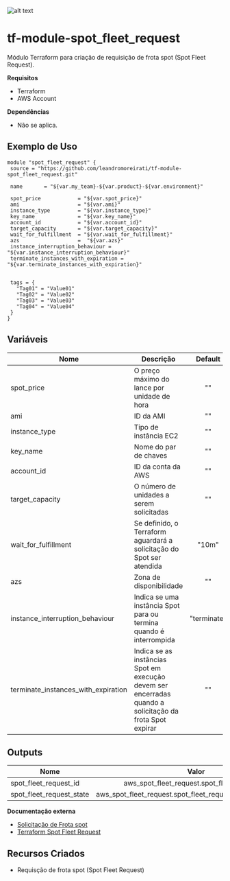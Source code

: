 ![alt text](https://www.terraform.io/assets/images/logo-hashicorp-3f10732f.svg)

# **tf-module-spot_fleet_request**

Módulo Terraform para criação de requisição de frota spot (Spot Fleet Request).

  **Requisitos**
 - Terraform
 - AWS Account
  
**Dependências**
 - Não se aplica.

**Exemplo de Uso**
 ------
 ```
module "spot_fleet_request" {
  source = "https://github.com/leandromoreirati/tf-module-spot_fleet_request.git"

  name       = "${var.my_team}-${var.product}-${var.environment}"

  spot_price            = "${var.spot_price}"
  ami                   = "${var.ami}" 
  instance_type         = "${var.instance_type}"
  key_name              = "${var.key_name}"
  account_id            = "${var.account_id}"
  target_capacity       = "${var.target_capacity}"
  wait_for_fulfillment  = "${var.wait_for_fulfillment}"
  azs                   =  "${var.azs}"
  instance_interruption_behaviour = "${var.instance_interruption_behaviour}"
  terminate_instances_with_expiration = "${var.terminate_instances_with_expiration}" 


  tags = {
    "Tag01" = "Value01"
    "Tag02" = "Value02"
    "Tag03" = "Value03"
    "Tag04" = "Value04"
  }
}
```
 **Variáveis**
 ------
 |      Nome                          |                                            Descrição                                                    |  Default  |
 | -----------------------------------|---------------------------------------------------------------------------------------------------------|:---------:|
 | spot_price                         | O preço máximo do lance por unidade de hora                                                             |    ""     |
 | ami                                | ID da AMI                                                                                               |    ""     |
 | instance_type                      | Tipo de instância EC2                                                                                   |    ""     |
 | key_name                           | Nome do par de chaves                                                                                   |    ""     |
 | account_id                         | ID da conta da AWS                                                                                      |    ""     |
 | target_capacity                    | O número de unidades a serem solicitadas                                                                |    ""     |
 | wait_for_fulfillment               | Se definido, o Terraform aguardará a solicitação do Spot ser atendida                                   |  "10m"    |
 | azs                                | Zona de disponibilidade                                                                                 |    ""     |
 | instance_interruption_behaviour    | Indica se uma instância Spot para ou termina quando é interrompida                                      |"terminate"|
 | terminate_instances_with_expiration| Indica se as instâncias Spot em execução devem ser encerradas quando a solicitação da frota Spot expirar|    ""     |

 **Outputs**
 ------
 |            Nome         |                               Valor                            |
 | ----------------------- |:--------------------------------------------------------------:|
 | spot_fleet_request_id   | aws_spot_fleet_request.spot_fleet_request.id                |
 | spot_fleet_request_state| aws_spot_fleet_request.spot_fleet_request.spot_request_state|

 **Documentação externa**
 - [Solicitação de Frota spot](https://docs.aws.amazon.com/pt_br/AWSEC2/latest/UserGuide/spot-fleet-requests.html)
 - [Terraform Spot Fleet Request](https://www.terraform.io/docs/providers/aws/r/spot_fleet_request.html)

 **Recursos Criados**
 ------
 - Requisção de frota spot (Spot Fleet Request)